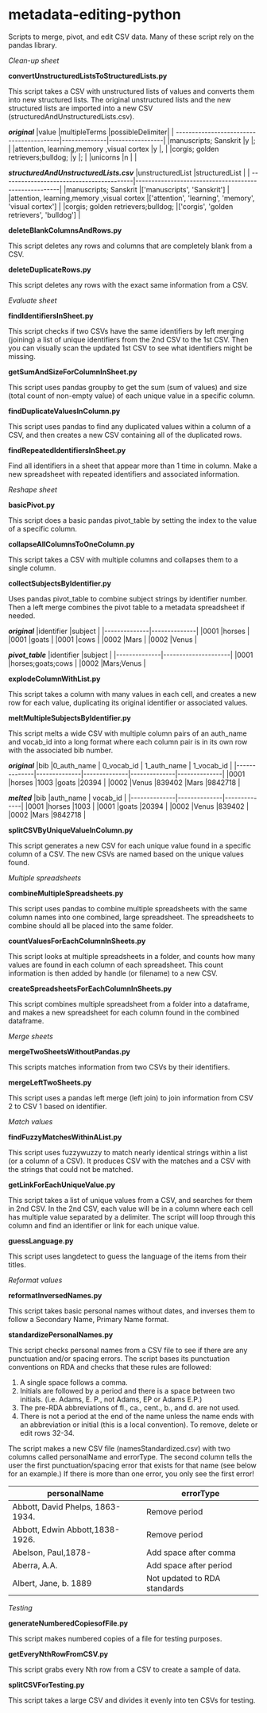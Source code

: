 # metadata-editing-python

Scripts to merge, pivot, and edit CSV data. Many of these script rely on the pandas library.

*Clean-up sheet*

**convertUnstructuredListsToStructuredLists.py**

This script takes a CSV with unstructured lists of values and converts them into new structured lists. The original unstructured lists and the new structured lists are imported into a new CSV (structuredAndUnstructuredLists.csv).

***original***
|value                                     |multipleTerms |possibleDelimiter|
| -----------------------------------------|--------------|-----------------|
|manuscripts; Sanskrit                     |y             |;                |
|attention, learning,memory ,visual cortex |y             |,                |
|corgis; golden retrievers;bulldog;        |y             |;                |
|unicorns                                  |n             |                 |

***structuredAndUnstructuredLists.csv***
|unstructuredList                          |structuredList                                        |
| -----------------------------------------|------------------------------------------------------|
|manuscripts; Sanskrit                     |['manuscripts', 'Sanskrit']                           |
|attention, learning,memory ,visual cortex |['attention', 'learning', 'memory', 'visual cortex']  |
|corgis; golden retrievers;bulldog;        |['corgis', 'golden retrievers', 'bulldog']            |

**deleteBlankColumnsAndRows.py**

This script deletes any rows and columns that are completely blank from a CSV.

**deleteDuplicateRows.py**

This script deletes any rows with the exact same information from a CSV.

*Evaluate sheet*

**findIdentifiersInSheet.py**

This script checks if two CSVs have the same identifiers by left merging (joining) a list of unique identifiers from the 2nd CSV to the 1st CSV. Then you can visually scan the updated 1st CSV to see what identifiers might be missing.

**getSumAndSizeForColumnInSheet.py**

This script uses pandas groupby to get the sum (sum of values) and size (total count of non-empty value) of each unique value in a specific column.

**findDuplicateValuesInColumn.py**

This script uses pandas to find any duplicated values within a column of a CSV, and then creates a new CSV containing all of the duplicated rows.

**findRepeatedIdentifiersInSheet.py**

Find all identifiers in a sheet that appear more than 1 time in column. Make a new spreadsheet with repeated identifiers and associated information.

*Reshape sheet*

**basicPivot.py**

This script does a basic pandas pivot_table by setting the index to the value of a specific column.

**collapseAllColumnsToOneColumn.py**

This script takes a CSV with multiple columns and collapses them to a single column.

**collectSubjectsByIdentifier.py**

Uses pandas pivot_table to combine subject strings by identifier number. Then a left merge combines the pivot table to a metadata spreadsheet if needed.

***original***
|identifier    |subject       |
|--------------|--------------|
|0001          |horses        |
|0001          |goats         |
|0001          |cows          |
|0002          |Mars          |
|0002          |Venus         |

***pivot_table***
|identifier    |subject              |
|--------------|---------------------|
|0001          |horses;goats;cows    |
|0002          |Mars;Venus           |


**explodeColumnWithList.py**

This script takes a column with many values in each cell, and creates a new row for each value, duplicating its original identifier or associated values.

**meltMultipleSubjectsByIdentifier.py**

This script melts a wide CSV with multiple column pairs of an auth_name and vocab_id into a long format where each column pair is in its own row with the associated bib number.

***original***
|bib           |0_auth_name   | 0_vocab_id   | 1_auth_name  | 1_vocab_id   |
|--------------|--------------|--------------|--------------|--------------|
|0001          |horses        |1003          |goats         |20394         |
|0002          |Venus         |839402        |Mars          |9842718       |

***melted***
|bib           |auth_name     | vocab_id     |
|--------------|--------------|--------------|
|0001          |horses        |1003          |
|0001          |goats         |20394         |
|0002          |Venus         |839402        |
|0002          |Mars          |9842718       |

**splitCSVByUniqueValueInColumn.py**

This script generates a new CSV for each unique value found in a specific column of a CSV. The new CSVs are named based on the unique values found.

*Multiple spreadsheets*

**combineMultipleSpreadsheets.py**

This script uses pandas to combine multiple spreadsheets with the same column names into one combined, large spreadsheet. The spreadsheets to combine should all be placed into the same folder.

**countValuesForEachColumnInSheets.py**

This script looks at multiple spreadsheets in a folder, and counts how many values are found in each column of each spreadsheet. This count information is then added by handle (or filename) to a new CSV.

**createSpreadsheetsForEachColumnInSheets.py**

This script combines multiple spreadsheet from a folder into a dataframe, and makes a new spreadsheet for each column found in the combined dataframe.

*Merge sheets*

**mergeTwoSheetsWithoutPandas.py**

This scripts matches information from two CSVs by their identifiers.

**mergeLeftTwoSheets.py**

This script uses a pandas left merge (left join) to join information from CSV 2 to CSV 1 based on identifier.

*Match values*

**findFuzzyMatchesWithinAList.py**

This script uses fuzzywuzzy to match nearly identical strings within a list (or a column of a CSV). It produces CSV with the matches and a CSV with the strings that could not be matched.

**getLinkForEachUniqueValue.py**

This script takes a list of unique values from a CSV, and searches for them in 2nd CSV. In the 2nd CSV, each value will be in a column where each cell has multiple value separated by a delimiter. The script will loop through this column and find an identifier or link for each unique value.

**guessLanguage.py**

This script uses langdetect to guess the language of the items from their titles.

*Reformat values*

**reformatInversedNames.py**

This script takes basic personal names without dates, and inverses them to follow a Secondary Name, Primary Name format.

**standardizePersonalNames.py**

This script checks personal names from a CSV file to see if there are any punctuation and/or spacing errors. The script bases its punctuation conventions on RDA and checks that these rules are followed:

1) A single space follows a comma.
2) Initials are followed by a period and there is a space between two initials. (i.e. Adams, E. P., not Adams, EP or Adams E.P.)
3) The pre-RDA abbreviations of fl., ca., cent., b., and d. are not used.
4) There is not a period at the end of the name unless the name ends with an abbreviation or initial (this is a local convention). To remove, delete or edit rows 32-34.

The script makes a new CSV file (namesStandardized.csv) with two columns called personalName and errorType. The second column tells the user the first punctuation/spacing error that exists for that name (see below for an example.) If there is more than one error, you only see the first error!

|personalName                     |errorType                    |
| --------------------------------|-----------------------------|
|Abbott, David Phelps, 1863-1934. |Remove period                |
|Abbott, Edwin Abbott,1838-1926.  |Remove period                |   
|Abelson, Paul,1878-	            |Add space after comma        |  
|Aberra, A.A.	                    |Add space after period       |
|Albert, Jane, b. 1889            |Not updated to RDA standards |

*Testing*

**generateNumberedCopiesofFile.py**

This script makes numbered copies of a file for testing purposes.

**getEveryNthRowFromCSV.py**

This script grabs every Nth row from a CSV to create a sample of data.

**splitCSVForTesting.py**

This script takes a large CSV and divides it evenly into ten CSVs for testing.

